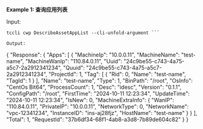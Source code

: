 **Example 1: 查询应用列表**



Input: 

```
tccli cwp DescribeAssetAppList --cli-unfold-argument ```

Output: 
```
{
    "Response": {
        "Apps": [
            {
                "MachineIp": "10.0.0.11",
                "MachineName": "test-name",
                "MachineWanIp": "110.84.0.11",
                "Uuid": "24c9be55-c743-4a75-a5c7-2a2912341234",
                "Quuid": "24c9be55-c743-4a75-a5c7-2a2912341234",
                "ProjectId": 1,
                "Tag": [
                    {
                        "Rid": 0,
                        "Name": "test-name",
                        "TagId": 1
                    }
                ],
                "Name": "test-name",
                "Type": 1,
                "BinPath": "/root",
                "OsInfo": "CentOs Bit64",
                "ProcessCount": 1,
                "Desc": "idesc",
                "Version": "0.1.1",
                "ConfigPath": "/root",
                "FirstTime": "2024-10-11 12:23:34",
                "UpdateTime": "2024-10-11 12:23:34",
                "IsNew": 0,
                "MachineExtraInfo": {
                    "WanIP": "110.84.0.11",
                    "PrivateIP": "10.0.0.11",
                    "NetworkType": 0,
                    "NetworkName": "vpc-12341234",
                    "InstanceID": "ins-aj28fjz",
                    "HostName": "test-name"
                }
            }
        ],
        "Total": 1,
        "RequestId": "37b6df34-68f1-4ab8-a3d8-7b89de604c82"
    }
}
```

